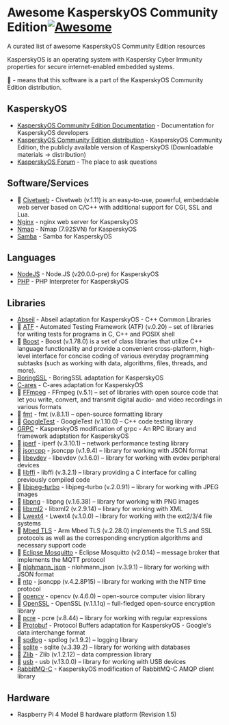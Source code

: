 # Awesome KasperskyOS Community Edition[![Awesome](https://awesome.re/badge.svg)](https://awesome.re)

A curated list of awesome KasperskyOS Community Edition resources

KasperskyOS is an operating system with Kaspersky Cyber Immunity properties for secure internet-enabled embedded systems.

:gift: - means that this software is a part of the KasperskyOS Community Edition distribution.

## KasperskyOS

- [KasperskyOS Community Edition Documentation](https://support.kaspersky.com/help/KCE/1.1/en-US/whats_new.htm) - Documentation for KasperskyOS developers
- [KasperskyOS Community Edition distribution](https://os.kaspersky.com/development/) - KasperskyOS Community Edition, the publicly available version of KasperskyOS (Downloadable materials -> distribution)
- [KasperskyOS Forum](https://forum.kaspersky.com/forum/kasperskyos-%D1%80%D0%B0%D0%B7%D1%80%D0%B0%D0%B1%D0%BE%D1%82%D0%BA%D0%B0-32/) - The place to ask questions

## Software/Services

- :gift: [Civetweb](http://civetweb.github.io/civetweb/UserManual.html) - Civetweb (v.1.11) is an easy-to-use, powerful, embeddable web server based on C/C++ with additional support for CGI, SSL and Lua.
- [Nginx](https://github.com/TSDC-TEAM/nginx-kos) - nginx web server for KasperskyOS
- [Nmap](https://github.com/auriga-foss/nmap) - Nmap (7.92SVN) for KasperskyOS
- [Samba](https://github.com/TSDC-TEAM/samba-kos) - Samba for KasperskyOS

## Languages

- [NodeJS](https://github.com/auriga-foss/node) - Node.JS (v20.0.0-pre) for KasperskyOS
- [PHP](https://github.com/TSDC-TEAM/php-src-kos) - PHP Interpreter for KasperskyOS

## Libraries

- [Abseil](https://github.com/KasperskyLab/abseil-cpp-kos) - Abseil adaptation for KasperskyOS - C++ Common Libraries
- :gift: [ATF](https://github.com/jmmv/atf) - Automated Testing Framework (ATF) (v.0.20) – set of libraries for writing tests for programs in C, C++ and POSIX shell
- :gift: [Boost](https://www.boost.org/doc/) - Boost (v.1.78.0) is a set of class libraries that utilize C++ language functionality and provide a convenient cross-platform, high-level interface for concise coding of various everyday programming subtasks (such as working with data, algorithms, files, threads, and more).
- [BoringSSL](https://github.com/KasperskyLab/boringssl-kos) - BoringSSL adaptation for KasperskyOS
- [C-ares](https://github.com/KasperskyLab/c-ares-kos) - C-ares adaptation for KasperskyOS
- :gift: [FFmpeg](https://ffmpeg.org/ffmpeg.html) - FFmpeg (v.5.1) – set of libraries with open source code that let you write, convert, and transmit digital audio- and video recordings in various formats
- :gift: [fmt](https://fmt.dev/latest/index.html) - fmt (v.8.1.1) – open-source formatting library
- :gift: [GoogleTest](https://google.github.io/googletest/) - GoogleTest (v.1.10.0) – C++ code testing library
- [GRPC](https://github.com/KasperskyLab/grpc-kos) - KasperskyOS modification of grpc - An RPC library and framework adaptation for KasperskyOS
- :gift: [iperf](https://software.es.net/iperf/) - iperf (v.3.10.1) – network performance testing library
- :gift: [jsoncpp](https://github.com/open-source-parsers/jsoncpp) - jsoncpp (v.1.9.4) – library for working with JSON format
- :gift: [libevdev](https://www.freedesktop.org/software/libevdev/doc/latest/) - libevdev (v.1.6.0) – library for working with evdev peripheral devices
- :gift: [libffi](https://github.com/libffi/libffi) - libffi (v.3.2.1) – library providing a C interface for calling previously compiled code
- :gift: [libjpeg-turbo](https://libjpeg-turbo.org/) - libjpeg-turbo (v.2.0.91) – library for working with JPEG images
- :gift: [libpng](http://www.libpng.org/pub/png/libpng.html) - libpng (v.1.6.38) – library for working with PNG images
- :gift: [libxml2](http://xmlsoft.org/) - libxml2 (v.2.9.14) – library for working with XML
- :gift: [Lwext4](https://github.com/gkostka/lwext4.git) - Lwext4 (v.1.0.0) – library for working with the ext2/3/4 file systems
- :gift: [Mbed TLS](https://github.com/Mbed-TLS/mbedtls) - Arm Mbed TLS (v.2.28.0) implements the TLS and SSL protocols as well as the corresponding encryption algorithms and necessary support code
- :gift: [Eclipse Mosquitto](https://mosquitto.org/documentation/) - Eclipse Mosquitto (v2.0.14) – message broker that implements the MQTT protocol
- :gift: [nlohmann_json](https://github.com/nlohmann/json) - nlohmann_json (v.3.9.1) – library for working with JSON format
- :gift: [ntp](http://www.ntp.org/documentation.html) - jsoncpp (v.4.2.8P15) – library for working with the NTP time protocol
- :gift: [opencv](https://docs.opencv.org/) - opencv (v.4.6.0) – open-source computer vision library
- :gift: [OpenSSL](https://www.openssl.org/docs/) - OpenSSL (v.1.1.1q) – full-fledged open-source encryption library
- :gift: [pcre](https://www.pcre.org/current/doc/html/) - pcre (v.8.44) – library for working with regular expressions
- :gift: [Protobuf](https://github.com/KasperskyLab/protobuf-kos) - Protocol Buffers adaptation for KasperskyOS - Google's data interchange format
- :gift: [spdlog](https://github.com/gabime/spdlog) - spdlog (v.1.9.2) – logging library
- :gift: [sqlite](https://www.sqlite.org/docs.html) - sqlite (v.3.39.2) – library for working with databases
- :gift: [Zlib](https://zlib.net/manual.html) - Zlib (v.1.2.12) – data compression library
- :gift: [usb](https://github.com/freebsd/freebsd-src/tree/release/13.0.0/sys/dev/usb) - usb (v.13.0.0) – library for working with USB devices
- [RabbitMQ-C](https://github.com/KasperskyLab/rabbitmq-c-kos) - KasperskyOS modification of RabbitMQ-C AMQP client library

## Hardware

- Raspberry Pi 4 Model B hardware platform (Revision 1.5)
